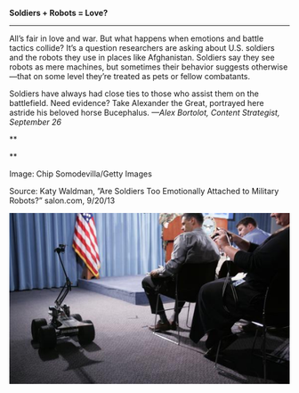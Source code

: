 **Soldiers + Robots = Love?**

****

All’s fair in love and war. But what happens when emotions and battle tactics collide? It’s a question researchers are asking about U.S. soldiers and the robots they use in places like Afghanistan. Soldiers say they see robots as mere machines, but sometimes their behavior suggests otherwise—that on some level they’re treated as pets or fellow combatants.

Soldiers have always had close ties to those who assist them on the battlefield. Need evidence? Take Alexander the Great, portrayed here astride his beloved horse Bucephalus. *—Alex Bortolot, Content Strategist, September 26*

**

**

Image: Chip Somodevilla/Getty Images

Source: Katy Waldman, ”Are Soldiers Too Emotionally Attached to Military Robots?” salon.com, 9/20/13 

![](../images/13-09-26_51.37.29_SoldierRobotEDIT-1.jpeg)
